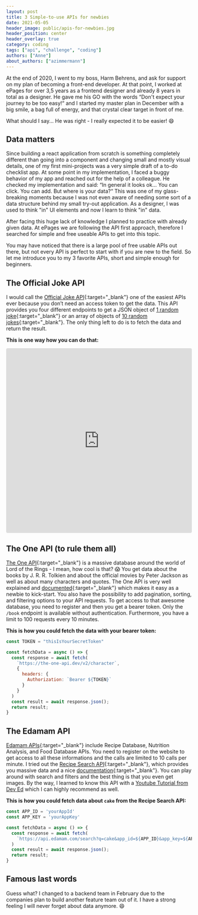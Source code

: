 ```yaml
---
layout: post
title: 3 Simple-to-use APIs for newbies
date: 2021-05-05
header_image: public/apis-for-newbies.jpg
header_position: center
header_overlay: true
category: coding
tags: ["api", "challenge", "coding"]
authors: ["Anne"]
about_authors: ["azimmermann"]
---
```


At the end of 2020, I went to my boss, Harm Behrens, and ask for support on my plan of becoming a front-end developer. 
At that point, I worked at ePages for over 3,5 years as a frontend designer and already 8 years in total as a designer. 
He gave me his GO with the words “Don't expect your journey to be too easy!“ and I started my master plan in December with a big smile, a bag full of energy, and that crystal clear target in front of me.

What should I say... He was right - I really expected it to be easier! 😄

## Data matters

Since building a react application from scratch is something completely different than going into a component and changing small and mostly visual details, one of my first mini-projects was a very simple draft of a to-do checklist app. 
At some point in my implementation, I faced a buggy behavior of my app and reached out for the help of a colleague. 
He checked my implementation and said: 
“In general it looks ok… You can click. You can add. But where is your data?“ 
This was one of my glass-breaking moments because I was not even aware of needing some sort of a data structure behind my small try-out application. 
As a designer, I was used to think "in" UI elements and now I learn to think "in" data.

After facing this huge lack of knowledge I planned to practice with already given data. 
At ePages we are following the API first approach, therefore I searched for simple and free useable APIs to get into this topic.

You may have noticed that there is a large pool of free usable APIs out there, but not every API is perfect to start with if you are new to the field. 
So let me introduce you to my 3 favorite APIs, short and simple enough for beginners.

## The Official Joke API

I would call the [Official Joke API](https://official-joke-api.appspot.com/){:target="_blank"} one of the easiest APIs ever because you don’t need an access token to get the data. 
This API provides you four different endpoints to get a JSON object of [1 random joke](https://official-joke-api.appspot.com/jokes/random){:target="_blank"} or an array of objects of [10 random jokes](https://official-joke-api.appspot.com/jokes/ten){:target="_blank"}. 
The only thing left to do is to fetch the data and return the result.

**This is one way how you can do that:**

<iframe src="https://codesandbox.io/embed/fetch-data-from-api-b6vr3?fontsize=14&module=%2Fsrc%2FJokeList.tsx&theme=dark"
    style="width:100%; height:500px; border:0; border-radius: 4px; overflow:hidden;"
    title="Fetch data from API"
    allow="accelerometer; ambient-light-sensor; camera; encrypted-media; geolocation; gyroscope; hid; microphone; midi; payment; usb; vr; xr-spatial-tracking"
    sandbox="allow-forms allow-modals allow-popups allow-presentation allow-same-origin allow-scripts"
></iframe>

## The One API (to rule them all)

[The One API](https://the-one-api.dev/){:target="_blank"} is a massive database around the world of Lord of the Rings - I mean, how cool is that? 😱 
You get data about the books by J. R. R. Tolkien and about the official movies by Peter Jackson as well as about many characters and quotes. 
The One API is very well explained and [documented](https://the-one-api.dev/documentation){:target="_blank"} which makes it easy as a newbie to kick-start. 
You also have the possibility to add pagination, sorting, and filtering options to your API requests. 
To get access to that awesome database, you need to register and then you get a bearer token. 
Only the `/book` endpoint is available without authentication. 
Furthermore, you have a limit to 100 requests every 10 minutes.

**This is how you could fetch the data with your bearer token:**

```js
const TOKEN = "thisIsYourSecretToken"

const fetchData = async () => {
  const response = await fetch(
    `https://the-one-api.dev/v2/character`,
    {
      headers: {
        Authorization: `Bearer ${TOKEN}`
      }
    }
  )
  const result = await response.json();
  return result;
}
```

## The Edamam API

[Edamam APIs](https://developer.edamam.com/){:target="_blank"} include Recipe Database, Nutrition Analysis, and Food Database APIs. 
You need to register on the website to get access to all these informations and the calls are limited to 10 calls per minute. 
I tried out the [Recipe Search API](https://developer.edamam.com/edamam-recipe-api){:target="_blank"}, which provides you massive data and a nice [documentation](https://developer.edamam.com/edamam-docs-recipe-api){:target="_blank"}. 
You can play around with search and filters and the best thing is that you even get images. 
By the way, I learned to know this API with a [Youtube Tutorial from Dev Ed](https://www.youtube.com/watch?v=U9T6YkEDkMo&ab_channel=DevEd) which I can highly recommend as well.

**This is how you could fetch data about `cake` from the Recipe Search API:**

```js
const APP_ID = 'yourAppId'
const APP_KEY = 'yourAppKey'

const fetchData = async () => {
  const response = await fetch(
    `https://api.edamam.com/search?q=cake&app_id=${APP_ID}&app_key=${APP_KEY}`
  )
  const result = await response.json();
  return result;
}
```

## Famous last words

Guess what? 
I changed to a backend team in February due to the companies plan to build another feature team out of it. 
I have a strong feeling I will never forget about data anymore. 😄